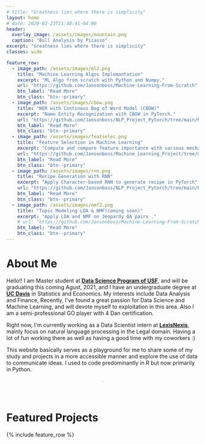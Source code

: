 ```yaml
---
# title: "Greatness lies where there is simplicity"
layout: home
# date: 2020-03-23T11:48:41-04:00
header:
  overlay_image: /assets/images/mountain.png
  caption: "Bull Analysis by Picasso"
excerpt: "Greatness lies where there is simplicity"
classes: wide

feature_row:
  - image_path: /assets/images/ml2.png
    title: "Machine Learning Algos Implemantation"
    excerpt: "ML Algo from scratch with Python and Numpy."
    url: "https://github.com/Jansonboss/Machine-Learning-From-Scratch"
    btn_label: "Read More"
    btn_class: "btn--primary"	
  - image_path: /assets/images/cbow.png
    title: "NER with Continous Bag of Word Model (CBOW)"
    excerpt: "Name Entity Recognization with CBOW in PyTorch."
    url: "https://github.com/Jansonboss/NLP_Project_Pytorch/tree/main/NER_CBOW"
    btn_label: "Read More"
    btn_class: "btn--primary"	
  - image_path: /assets/images/featselec.png
    title: "Feature Selection in Machine Learning"
    excerpt: "Compute and compare feature importance with various mechanisms in ML with rent data."
    url: "https://github.com/Jansonboss/Machine_Learning_Project/tree/main/Feature_Selection"
    btn_label: "Read More"
    btn_class: "btn--primary"
  - image_path: /assets/images/rnn.png
    title: "Recipe Generation with RNN"
    excerpt: "Apply Character-based RNN to generate recipe in PyTorch"
    url: "https://github.com/Jansonboss/NLP_Project_Pytorch/tree/main/RNN_Recipe_Generate"
    btn_label: "Read More"
    btn_class: "btn--primary"
  - image_path: /assets/images/nmf2.png
    title: "Topic Modeling LDA & NMF(coming soon)"
    excerpt: "Apply LDA and NMF on Jeopardy QA pairs ."
    # url: "https://github.com/Jansonboss/Machine-Learning-From-Scratch"
    btn_label: "Read More"
    btn_class: "btn--primary"
---
```


# About Me

Hello!! I am Master student at **[Data Science Program of USF]**, and will be graduating this coming Agust, 2021, and I have an undergraduate degree at **[UC Davis]** in Statistics and Economics. My interests include Data Analysis and Finance, Recently, I've found a great passion for Data Science and Machine Learning, and will devote myself to exploitation in this area. Also I am a semi-professional GO player with 4 Dan certification.

Right now, I'm currently working as a Data Scientist intern at **[LexisNexis]**, mainly focus on natural language processing in the Legal domain. Having a lot of fun working there as well as having a good time with my coworkers :)

This website basically serves as a playground for me to share some of my study and projects in a more accessible manner and explore the use of data to communicate ideas. I used to code predominantly in R but now primarily in Python.

<div style="margin-bottom:2cm" align="center"><font size="0.1"> . </font></div>


# Featured Projects
{% include feature_row %}

[Data Science Program of USF]: https://www.usfca.edu/arts-sciences/graduate-programs/data-science
[LexisNexis]: https://www.lexisnexis.com/en-us/gateway.page
[UC Davis]: https://www.ucdavis.edu/
